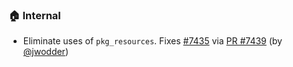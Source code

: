 ### 🏠 Internal

- Eliminate uses of `pkg_resources`.  Fixes [#7435](https://github.com/datalad/datalad/issues/7435) via [PR #7439](https://github.com/datalad/datalad/pull/7439) (by [@jwodder](https://github.com/jwodder))
